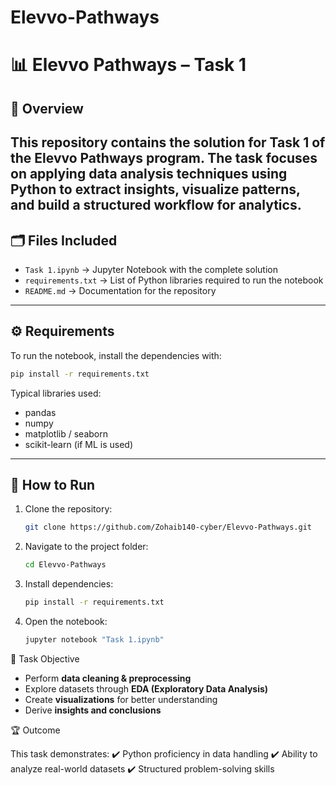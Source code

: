 # Elevvo-Pathways
# 📊 Elevvo Pathways – Task 1
## 📌 Overview

This repository contains the solution for **Task 1** of the Elevvo Pathways program.
The task focuses on applying **data analysis techniques** using Python to extract insights, visualize patterns, and build a structured workflow for analytics.
---

## 🗂️ Files Included

* `Task 1.ipynb` → Jupyter Notebook with the complete solution
* `requirements.txt` → List of Python libraries required to run the notebook
* `README.md` → Documentation for the repository

---

## ⚙️ Requirements

To run the notebook, install the dependencies with:

```bash
pip install -r requirements.txt
```

Typical libraries used:

* pandas
* numpy
* matplotlib / seaborn
* scikit-learn (if ML is used)

---

## 🚀 How to Run

1. Clone the repository:

   ```bash
   git clone https://github.com/Zohaib140-cyber/Elevvo-Pathways.git
   ```
2. Navigate to the project folder:

   ```bash
   cd Elevvo-Pathways
   ```
3. Install dependencies:

   ```bash
   pip install -r requirements.txt
   ```
4. Open the notebook:

   ```bash
   jupyter notebook "Task 1.ipynb"
   ```

 📌 Task Objective

* Perform **data cleaning & preprocessing**
* Explore datasets through **EDA (Exploratory Data Analysis)**
* Create **visualizations** for better understanding
* Derive **insights and conclusions**


 🏆 Outcome

This task demonstrates:
✔️ Python proficiency in data handling
✔️ Ability to analyze real-world datasets
✔️ Structured problem-solving skills





